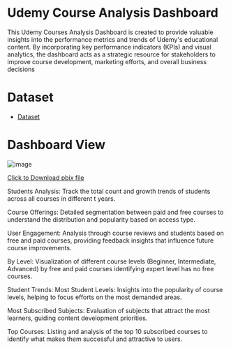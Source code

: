 # Udemy Course Analysis Dashboard
This Udemy Courses Analysis Dashboard is created to provide valuable insights into the performance metrics and trends of Udemy's educational content. By incorporating key performance indicators (KPIs) and visual analytics, the dashboard acts as a strategic resource for stakeholders to improve course development, marketing efforts, and overall business decisions




# Dataset

- <a href="https://github.com/mjahan11/Airbnb-Dataset-Analysis-Dashboard/blob/main/AirBnb_Newyork.xlsx">Dataset</a>
# Dashboard View

![image](https://github.com/user-attachments/assets/76e60d25-6d61-4767-9232-91ec6c842c61)

<a href="https://github.com/mjahan11/Airbnb-Dataset-Analysis-Dashboard/blob/main/AirBnB_NYC_Report.pbix">Click to Download pbix file </a>

Students Analysis: 
Track the total count and growth trends of students across all courses in different t years.

Course Offerings: Detailed segmentation between paid and free courses to understand the distribution and popularity based on access type. 

User Engagement: Analysis through course reviews and students based on free and paid courses, providing feedback insights that influence future course improvements. 

By Level: Visualization of different course levels (Beginner, Intermediate, Advanced) by free and paid courses identifying expert level has no free courses.

Student Trends: Most Student Levels: Insights into the popularity of course levels, helping to focus efforts on the most demanded areas.

Most Subscribed Subjects: Evaluation of subjects that attract the most learners, guiding content development priorities. 

Top Courses: Listing and analysis of the top 10 subscribed courses to identify what makes them successful and attractive to users. 

